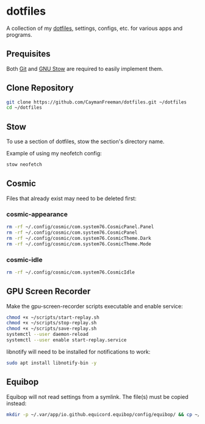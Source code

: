 # dotfiles
A collection of my [dotfiles](https://en.wiktionary.org/wiki/dotfile), settings, configs, etc. for various apps and programs.

## Prequisites
Both [Git](https://git-scm.com/) and [GNU Stow](https://www.gnu.org/software/stow/) are required to easily implement them.

## Clone Repository
```bash
git clone https://github.com/CaymanFreeman/dotfiles.git ~/dotfiles
cd ~/dotfiles
```

## Stow
To use a section of dotfiles, stow the section's directory name.

Example of using my neofetch config:
```bash
stow neofetch
```

## Cosmic
Files that already exist may need to be deleted first:

### cosmic-appearance
```bash
rm -rf ~/.config/cosmic/com.system76.CosmicPanel.Panel
rm -rf ~/.config/cosmic/com.system76.CosmicPanel
rm -rf ~/.config/cosmic/com.system76.CosmicTheme.Dark
rm -rf ~/.config/cosmic/com.system76.CosmicTheme.Mode
```

### cosmic-idle
```bash
rm -rf ~/.config/cosmic/com.system76.CosmicIdle
```

## GPU Screen Recorder
Make the gpu-screen-recorder scripts executable and enable service:
```bash
chmod +x ~/scripts/start-replay.sh
chmod +x ~/scripts/stop-replay.sh
chmod +x ~/scripts/save-replay.sh
systemctl --user daemon-reload
systemctl --user enable start-replay.service
```

libnotify will need to be installed for notifications to work:
```bash
sudo apt install libnotify-bin -y
```

## Equibop
Equibop will not read settings from a symlink. The file(s) must be copied instead:
```bash
mkdir -p ~/.var/app/io.github.equicord.equibop/config/equibop/ && cp ~/dotfiles/equibop/.var/app/io.github.equicord.equibop/config/equibop/settings/settings.json ~/.var/app/io.github.equicord.equibop/config/equibop/settings
```